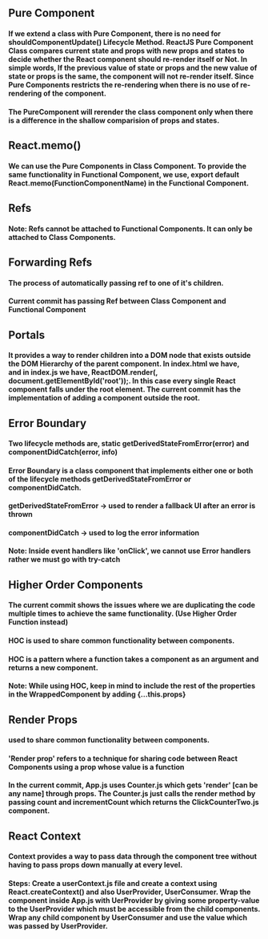 ## Pure Component

#### If we extend a class with Pure Component, there is no need for shouldComponentUpdate() Lifecycle Method. ReactJS Pure Component Class compares current state and props with new props and states to decide whether the React component should re-render itself or Not. In simple words, If the previous value of state or props and the new value of state or props is the same, the component will not re-render itself. Since Pure Components restricts the re-rendering when there is no use of re-rendering of the component.

#### The PureComponent will rerender the class component only when there is a difference in the shallow comparision of props and states.

## React.memo()

#### We can use the Pure Components in Class Component. To provide the same functionality in Functional Component, we use, export default React.memo(FunctionComponentName) in the Functional Component.

## Refs

#### Note: Refs cannot be attached to Functional Components. It can only be attached to Class Components.

## Forwarding Refs

#### The process of automatically passing ref to one of it's children.
#### Current commit has passing Ref between Class Component and Functional Component

## Portals

#### It provides a way to render children into a DOM node that exists outside the DOM Hierarchy of the parent component. In index.html we have, <div id="root"></div> and in index.js we have, ReactDOM.render(<App />, document.getElementById('root'));. In this case every single React component falls under the root element. The current commit has the implementation of adding a component outside the root.

## Error Boundary

#### Two lifecycle methods are, static getDerivedStateFromError(error) and componentDidCatch(error, info)
#### Error Boundary is a class component that implements either one or both of the lifecycle methods getDerivedStateFromError or componentDidCatch.
#### getDerivedStateFromError -> used to render a fallback UI after an error is thrown
#### componentDidCatch -> used to log the error information
#### Note: Inside event handlers like 'onClick', we cannot use Error handlers rather we must go with try-catch

## Higher Order Components

#### The current commit shows the issues where we are duplicating the code multiple times to achieve the same functionality. (Use Higher Order Function instead)
#### HOC is used to share common functionality between components.
#### HOC is a pattern where a function takes a component as an argument and returns a new component.
#### Note: While using HOC, keep in mind to include the rest of the properties in the WrappedComponent by adding {...this.props}

## Render Props

#### used to share common functionality between components.
#### 'Render prop' refers to a technique for sharing code between React Components using a prop whose value is a function
#### In the current commit, App.js uses Counter.js which gets 'render' [can be any name] through props. The Counter.js just calls the render method by passing count and incrementCount which returns the ClickCounterTwo.js component.

## React Context

#### Context provides a way to pass data through the component tree without having to pass props down manually at every level.
#### Steps: Create a userContext.js file and create a context using React.createContext() and also UserProvider, UserConsumer. Wrap the component inside App.js with UerProvider by giving some property-value to the UserProvider which must be accessible from the child components. Wrap any child component by UserConsumer and use the value which was passed by UserProvider.
